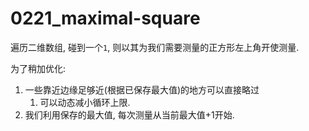 # 0221_maximal-square

遍历二维数组, 碰到一个`1`, 则以其为我们需要测量的正方形左上角开使测量.

为了稍加优化:

1. 一些靠近边缘足够近(根据已保存最大值)的地方可以直接略过
   1. 可以动态减小循环上限.
2. 我们利用保存的最大值, 每次测量从当前最大值+1开始.
